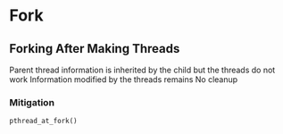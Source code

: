 # Fork

## Forking After Making Threads
Parent thread information is inherited by the child but the threads do not work
Information modified by the threads remains
No cleanup

### Mitigation
	pthread_at_fork()